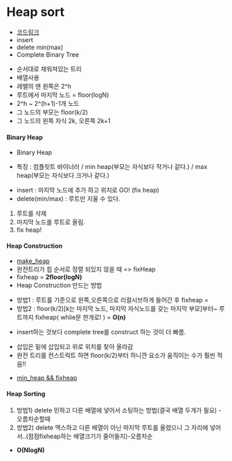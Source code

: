 # Heap sort
* [코드링크](https://github.com/rim0621/Algorithm-study)
* insert
* delete min(max)
* Complete Binary Tree
 - 순서대로 채워져있는 트리
 - 배열사용
 - 레밸의 맨 왼쪽은 2^h
 - 루트에서 마지막 노드 = floor(logN)
 - 2^h ~ 2^(h+1)-1개 노드
 - 그 노드의 부모는  floor(k/2)
 - 그 노드의 왼쪽 자식 2k, 오른쪽 2k+1

#### Binary Heap
* Binary Heap
- 특징 : 컴플릿트 바이너러 / min heap(부모는 자식보다 작거나 같다.) / max heap(부모는 자식보다 크거나 같다.)
* insert : 마지막 노드에 추가 하고 위치로 GO! (fix heap)
* delete(min/max) : 루트만 지울 수 있다.
 1. 루트를 삭제
 2. 마지막 노드를 루트로 올림.
 3. fix heap!

#### Heap Construction
* [make_heap](https://github.com/rim0621/Algorithm-study/tree/master/8.Heap/makeHeap.cpp)
* 완전트리가 힙 순서로 정렬 되있지 않을 때 => fixHeap
* fixheap = **2floor(logN)**
* Heap Construction 만드는 방법
 - 방법1 : 루트를 기준으로 윈쪽,오른쪽으로 리컬시브하게 들어간 후 fixheap =
 - 방법2 : floor(k/2)[k는 마지막 노드, 마지막 자식노드를 갖는 마지막 부모]부터~ 루트까지 fixheap( whlie문 한개로! ) = **O(n)**
* insert하는 것보다 complete tree를 construct 하는 것이 더 빠름.
 - 삽입은 밑에 삽입되고 위로 위치를 찾아 올라감
 - 완전 트리를 컨스트럭트 하면 floor(k/2)부터 하니깐 요소가 움직이는 수가 훨씬 적음!!
* [min_heap && fixheap](https://github.com/rim0621/Algorithm-study/tree/master/8.Heap/fixHeap.cpp)
#### Heap Sorting
1. 방법1) delete 민하고 다른 배열에 넣어서 소팅하는 방법(결국 배열 두개가 필요) - 오름차순할때
2. 방법2) delete 맥스하고 다른 배열이 아닌 마지막 루트를 올렸으니 그 자리에 넣어서..(점점fixheap하는 배열크기가 줄어들지)-오름차순
* **O(NlogN)**
